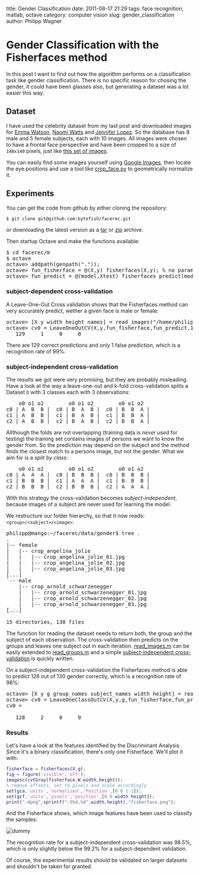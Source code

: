 title: Gender Classification
date: 2011-08-17 21:29
tags: face recognition, matlab, octave
category: computer vision
slug: gender_classification
author: Philipp Wagner

# Gender Classification with the Fisherfaces method #

In this post I want to find out how the algorithm performs on a classification task like gender classification. There is no specific reason 
for chosing the gender, it could have been glasses also, but generating a dataset was a lot easier this way.

## Dataset ##

I have used the celebrity dataset from my last post and downloaded images for [Emma Watson](http://en.wikipedia.org/wiki/Emma_Watson), [Naomi Watts](http://en.wikipedia.org/wiki/Naomi_Watts) and [Jennifer Lopez](http://en.wikipedia.org/wiki/Jennifer_lopez). 
So the database has 8 male and 5 female subjects, each with 10 images. All images were chosen to have a frontal face perspective and have been cropped to a size of ``140x140`` pixels, 
just like [this set of images](/static/images/blog/fisherfaces/clooney_set.png). 

You can easily find some images yourself using [Google Images](http://images.google.com), then locate the eye positions and use a tool like [crop_face.py](http://www.bytefish.de/blog/aligning_face_images) to geometrically normalize it.

## Experiments ##

You can get the code from github by either cloning the repository:

```sh
$ git clone git@github.com:bytefish/facerec.git
```

or downloading the latest version as a [tar](https://github.com/bytefish/facerec/tarball/master) or [zip](https://github.com/bytefish/facerec/zipball/master) archive.

Then startup Octave and make the functions available:

<pre>
$ cd facerec/m
$ octave
octave> addpath(genpath("."));
octave> fun_fisherface = @(X,y) fisherfaces(X,y); % no parameters needed
octave> fun_predict = @(model,Xtest) fisherfaces_predict(model,Xtest,1); % 1-NN
</pre>

### subject-dependent cross-validation ###

A Leave-One-Out Cross validation shows that the Fisherfaces method can very accurately predict, wether a given face is male or female:

<pre>
octave> [X y width height names] = read_images("/home/philipp/facerec/data/gender/");
octave> cv0 = LeaveOneOutCV(X,y,fun_fisherface,fun_predict,1)
   129     1     0     0
</pre>

There are 129 correct predictions and only 1 false prediction, which is a recognition rate of 99%.

### subject-independent cross-validation ###

The results we got were very promising, but they are probably misleading. Have a look at the way a leave-one-out and k-fold cross-validation splits a Dataset ``D`` with 3 classes each with 3 observations:

<pre>
    o0 o1 o2        o0 o1 o2        o0 o1 o2  
c0 | A  B  B |  c0 | B  A  B |  c0 | B  B  A |
c1 | A  B  B |  c1 | B  A  B |  c1 | B  B  A |
c2 | A  B  B |  c2 | B  A  B |  c2 | B  B  A |
</pre>

Allthough the folds are not overlapping (training data is *never used* for testing) the training set contains images of persons we want to know the gender from. 
So the prediction may depend on the subject and the method finds the closest match to a persons image, but not the gender. What we aim for is a *split by class*:

<pre>
    o0 o1 o2        o0 o1 o2        o0 o1 o2  
c0 | A  A  A |  c0 | B  B  B |  c0 | B  B  B |
c1 | B  B  B |  c1 | A  A  A |  c1 | B  B  B |
c2 | B  B  B |  c2 | B  B  B |  c2 | A  A  A |
</pre>

With this strategy the cross-validation becomes *subject-independent*, because images of a subject are never used for learning the model. 

We restructure our folder hierarchy, so that it now reads: ``<group>/<subject>/<image>``:

<pre>
philipp@mango:~/facerec/data/gender$ tree .
.
|-- female
|   |-- crop_angelina_jolie
|   |   |-- crop_angelina_jolie_01.jpg
|   |   |-- crop_angelina_jolie_02.jpg
|   |   |-- crop_angelina_jolie_03.jpg
[...]
`-- male
    |-- crop_arnold_schwarzenegger
    |   |-- crop_arnold_schwarzenegger_01.jpg
    |   |-- crop_arnold_schwarzenegger_02.jpg
    |   |-- crop_arnold_schwarzenegger_03.jpg
[...]

15 directories, 130 files
</pre>

The function for reading the dataset needs to return both, the group and the subject of each observation. The cross-validation then predicts on the groups and leaves one subject 
out in each iteration. [read_images.m](https://github.com/bytefish/facerec/blob/master/m/util/read_images.m) can be easily extended to [read_groups.m](https://github.com/bytefish/facerec/blob/master/m/util/read_groups.m) 
and a simple [subject-independent cross-validation](https://github.com/bytefish/facerec/blob/master/m/validation/LeaveOneClassOutCV.m) is quickly written.

On a subject-independent cross-validation the Fisherfaces method is able to predict 128 out of 130 gender correctly, which is a recognition rate of 98%:

<pre>
octave> [X y g group_names subject_names width height] = read_groups("/home/philipp/facerec/data/gender/");
octave> cv0 = LeaveOneClassOutCV(X,y,g,fun_fisherface,fun_predict,1)
cv0 =

   128     2     0     0
</pre>

### Results ###

Let's have a look at the features identified by the Discriminant Analysis. Since it's a binary classification, there's only one Fisherface. We'll plot it with:

```matlab
fisherface = fisherfaces(X,g);
fig = figure('visible','off');
imagesc(cvtGray(fisherface.W,width,height));
% remove offsets, set to pixels and scale accordingly
set(gca,'units','normalized','Position',[0 0 1 1]);
set(gcf,'units','pixels','position',[0 0 width height]);
print("-dpng",sprintf("-S%d,%d",width,height),"fisherface.png");
```

And the Fisherface shows, which image features have been used to classify the samples:

<img alt="dummy" src="/static/images/blog/gender_classification/fisherface.png" class="mediacenter" />

The recognition rate for a subject-independent cross-validation was 98.5%, which is only slightly below the 99.2% for a subject-dependent validation. 

Of course, the experimental results should be validated on larger datasets and shouldn't be taken for granted.